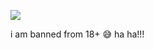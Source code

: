 ![](https://komarev.com/ghpvc/?username=your-github-piercedskin&color=lightgrey&label=witnesses&base=1000) 

i am banned from 18+ 😅 ha ha!!!
